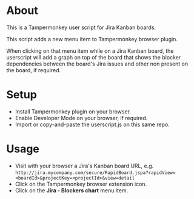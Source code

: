 # About
This is a Tampermonkey user script for Jira Kanban boards.

This script adds a new menu item to Tampermonkey browser plugin.

When clicking on that menu item while on a Jira Kanban board, the userscript will add a graph on top of the board that shows the blocker dependencies between the board's Jira issues and other non present on the board, if required.

# Setup
- Install Tampermonkey plugin on your browser.
- Enable Developer Mode on your browser, if required.
- Import or copy-and-paste the userscript.js on this same repo.

# Usage
- Visit with your browser a Jira's Kanban board URL, e.g. 
`http://jira.mycompany.com/secure/RapidBoard.jspa?rapidView=<boardId>&projectKey=<projectId>&view=detail` 
- Click on the Tampermonkey browser extension icon.
- Click on the **Jira - Blockers chart** menu item.
